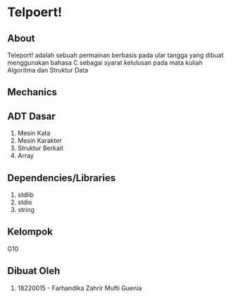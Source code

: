# Telpoert!
## About
Teleport! adalah sebuah permainan berbasis pada ular tangga yang dibuat menggunakan bahasa C sebagai syarat kelulusan pada mata kuliah Algoritma dan Struktur Data
## Mechanics
## ADT Dasar
  1. Mesin Kata
  2. Mesin Karakter
  3. Struktur Berkait
  4. Array
## Dependencies/Libraries
  1. stdlib
  2. stdio
  3. string
## Kelompok
G10
## Dibuat Oleh
  1. 18220015 - Farhandika Zahrir Mufti Guenia
